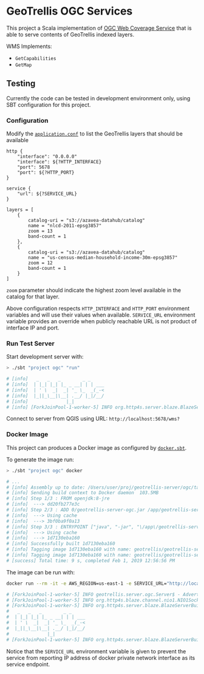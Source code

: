 # GeoTrellis OGC Services

This project a Scala implementation of [OGC Web Coverage Service](http://www.opengeospatial.org/standards/wcs) that is able to serve contents of GeoTrellis indexed layers.

WMS Implements:
- `GetCapabilities`
- `GetMap`

## Testing

Currently the code can be tested in development environment only, using SBT configuration for this project.

### Configuration
Modify the [`application.conf`](ogc/main/resource/application.conf) to list the GeoTrellis layers that should be available

```
http {
    "interface": "0.0.0.0"
    "interface": ${?HTTP_INTERFACE}
    "port": 5678
    "port": ${?HTTP_PORT}
}

service {
    "url": ${?SERVICE_URL}
}

layers = [
    {
        catalog-uri = "s3://azavea-datahub/catalog"
        name = "nlcd-2011-epsg3857"
        zoom = 13
        band-count = 1
    },
    {
        catalog-uri = "s3://azavea-datahub/catalog"
        name = "us-census-median-household-income-30m-epsg3857"
        zoom = 12
        band-count = 1
    }
]
```

`zoom` parameter should indicate the highest zoom level available in the catalog for that layer.

Above configuration respects `HTTP_INTERFACE` and `HTTP_PORT` environment variables and will use their values when available.
`SERVICE_URL` environment variable provides an override when publicly reachable URL is not product of interface IP and port.

### Run Test Server

Start development server with:

```sh
> ./sbt "project ogc" "run"

# [info]   _   _   _        _ _
# [info]  | |_| |_| |_ _ __| | | ___
# [info]  | ' \  _|  _| '_ \_  _(_-<
# [info]  |_||_\__|\__| .__/ |_|/__/
# [info]              |_|
# [info] [ForkJoinPool-1-worker-5] INFO org.http4s.server.blaze.BlazeServerBuilder - http4s v0.19.0 on blaze v0.14.0-M5 started at http://[0:0:0:0:0:0:0:0]:5678/
```

Connect to server from QGIS using URL: `http://localhost:5678/wms?`

### Docker Image

This project can produces a Docker image as configured by [`docker.sbt`](ogc/docker.sbt).

To generate the image run:

```sh
> ./sbt "project ogc" docker

# ...
# [info] Assembly up to date: /Users/user/proj/geotrellis-server/ogc/target/scala-2.11/geotrellis-server-ogc.jar
# [info] Sending build context to Docker daemon  103.5MB
# [info] Step 1/3 : FROM openjdk:8-jre
# [info]  ---> dd20fb277e3c
# [info] Step 2/3 : ADD 0/geotrellis-server-ogc.jar /app/geotrellis-server-ogc.jar
# [info]  ---> Using cache
# [info]  ---> 3bf0ba9f0a13
# [info] Step 3/3 : ENTRYPOINT ["java", "-jar", "\/app\/geotrellis-server-ogc.jar"]
# [info]  ---> Using cache
# [info]  ---> 1d7130eba160
# [info] Successfully built 1d7130eba160
# [info] Tagging image 1d7130eba160 with name: geotrellis/geotrellis-server-ogc:latest
# [info] Tagging image 1d7130eba160 with name: geotrellis/geotrellis-server-ogc:v0.0.14
# [success] Total time: 9 s, completed Feb 1, 2019 12:56:56 PM
```

The image can be run with:

```sh
docker run --rm -it -e AWS_REGION=us-east-1 -e SERVICE_URL="http://localhost:5678/wms" -v ~/.aws:/root/.aws -p 5678:5678 geotrellis/geotrellis-server-ogc:latest

# [ForkJoinPool-1-worker-5] INFO geotrellis.server.ogc.Server$ - Advertising service URL at http://localhost:5678/wms
# [ForkJoinPool-1-worker-5] INFO org.http4s.blaze.channel.nio1.NIO1SocketServerGroup - Service bound to address /0.0.0.0:5678
# [ForkJoinPool-1-worker-5] INFO org.http4s.server.blaze.BlazeServerBuilder -
#   _   _   _        _ _
#  | |_| |_| |_ _ __| | | ___
#  | ' \  _|  _| '_ \_  _(_-<
#  |_||_\__|\__| .__/ |_|/__/
#              |_|
# [ForkJoinPool-1-worker-5] INFO org.http4s.server.blaze.BlazeServerBuilder - http4s v0.19.0 on blaze v0.14.0-M5 started at http://0.0.0.0:5678/
```

Notice that the `SERVICE_URL` environment variable is given to prevent the service from reporting IP address of docker private network interface as its service endpoint.